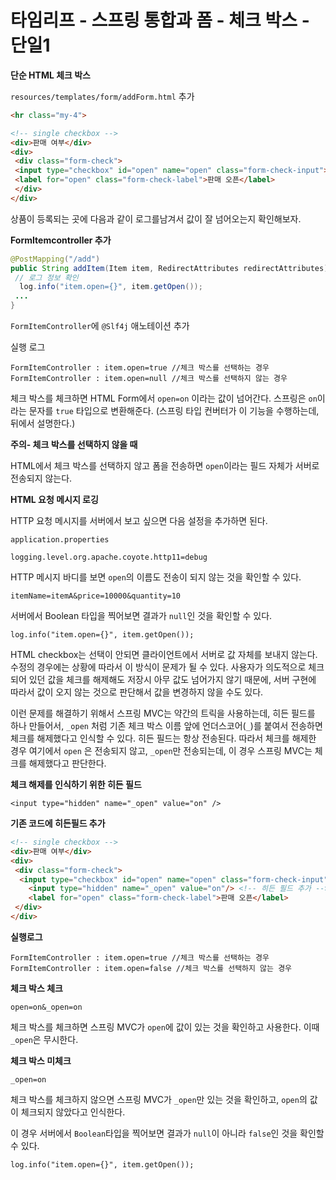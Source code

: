 #  타임리프 - 스프링 통합과 폼 - 체크 박스 - 단일1

**단순 HTML 체크 박스**

`resources/templates/form/addForm.html` 추가

```html
<hr class="my-4">

<!-- single checkbox -->
<div>판매 여부</div>
<div>
 <div class="form-check">
 <input type="checkbox" id="open" name="open" class="form-check-input">
 <label for="open" class="form-check-label">판매 오픈</label>
 </div>
</div>
```

상품이 등록되는 곳에 다음과 같이 로그를남겨서 값이 잘 넘어오는지 확인해보자.



**FormItemcontroller 추가**

```java
@PostMapping("/add")
public String addItem(Item item, RedirectAttributes redirectAttributes) {
 // 로그 정보 확인
  log.info("item.open={}", item.getOpen());
 ...
}
```

`FormItemController`에 `@Slf4j` 애노테이션 추가



실행 로그

```
FormItemController : item.open=true //체크 박스를 선택하는 경우
FormItemController : item.open=null //체크 박스를 선택하지 않는 경우
```

체크 박스를 체크하면 HTML Form에서 `open=on` 이라는 값이 넘어간다. 스프링은 `on`이라는 문자를 `true` 타입으로 변환해준다. (스프링 타입 컨버터가 이 기능을 수행하는데, 뒤에서 설명한다.)



**주의- 체크 박스를 선택하지 않을 때**

HTML에서 체크 박스를 선택하지 않고 폼을 전송하면 `open`이라는 필드 자체가 서버로 전송되지 않는다.



**HTML 요청 메시지 로깅**

HTTP 요청 메시지를 서버에서 보고 싶으면 다음 설정을 추가하면 된다.

`application.properties`

```
logging.level.org.apache.coyote.http11=debug
```



HTTP 메시지 바디를 보면 `open`의 이름도 전송이 되지 않는 것을 확인할 수 있다.

```
itemName=itemA&price=10000&quantity=10
```



서버에서 Boolean 타입을 찍어보면 결과가 `null`인 것을 확인할 수 있다.

`log.info("item.open={}", item.getOpen());`



HTML checkbox는 선택이 안되면 클라이언트에서 서버로 값 자체를 보내지 않는다. 수정의 경우에는 상황에 따라서 이 방식이 문제가 될 수 있다. 사용자가 의도적으로 체크되어 있던 값을 체크를 해제해도 저장시 아무 값도 넘어가지 않기 때문에, 서버 구현에 따라서 값이 오지 않는 것으로 판단해서 값을 변경하지 않을 수도 있다.



이런 문제를 해결하기 위해서 스프링 MVC는 약간의 트릭을 사용하는데, 히든 필드를 하나 만들어서, `_open` 처럼 기존 체크 박스 이름 앞에 언더스코어(`_`)를 붙여서 전송하면 체크를 해제했다고 인식할 수 있다. 히든 필드는 항상 전송된다. 따라서 체크를 해제한 경우 여기에서 `open` 은 전송되지 않고, `_open`만 전송되는데, 이 경우 스프링 MVC는 체크를 해제했다고 판단한다.



**체크 해제를 인식하기 위한 히든 필드**

`<input type="hidden" name="_open" value="on" />`

**기존 코드에 히든필드 추가**

```html
<!-- single checkbox -->
<div>판매 여부</div>
<div>
 <div class="form-check">
  <input type="checkbox" id="open" name="open" class="form-check-input">
 	<input type="hidden" name="_open" value="on"/> <!-- 히든 필드 추가 -->
 	<label for="open" class="form-check-label">판매 오픈</label>
 </div>
</div>
```



**실행로그**

```
FormItemController : item.open=true //체크 박스를 선택하는 경우
FormItemController : item.open=false //체크 박스를 선택하지 않는 경우
```



**체크 박스 체크**

`open=on&_open=on`

체크 박스를 체크하면 스프링 MVC가 `open`에 값이 있는 것을 확인하고 사용한다. 이때 `_open`은 무시한다.



**체크 박스 미체크**

`_open=on`

체크 박스를 체크하지 않으면 스프링 MVC가 `_open`만 있는 것을 확인하고, `open`의 값이 체크되지 않았다고 인식한다.

이 경우 서버에서 `Boolean`타입을 찍어보면 결과가 `null`이 아니라 `false`인 것을 확인할 수 있다.

`log.info("item.open={}", item.getOpen());`